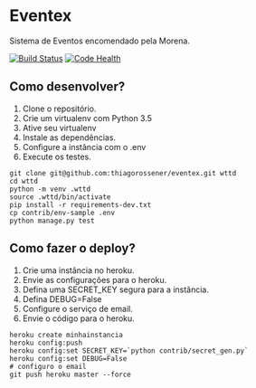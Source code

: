 # Eventex

Sistema de Eventos encomendado pela Morena.

[![Build Status](https://travis-ci.org/thiagorossener/eventex.svg?branch=master)](https://travis-ci.org/thiagorossener/eventex)
[![Code Health](https://landscape.io/github/thiagorossener/eventex/master/landscape.svg?style=flat)](https://landscape.io/github/thiagorossener/eventex/master)

## Como desenvolver?

1. Clone o repositório.
2. Crie um virtualenv com Python 3.5
3. Ative seu virtualenv
4. Instale as dependências.
5. Configure a instância com o .env
6. Execute os testes.

```console
git clone git@github.com:thiagorossener/eventex.git wttd
cd wttd
python -m venv .wttd
source .wttd/bin/activate
pip install -r requirements-dev.txt
cp contrib/env-sample .env
python manage.py test
```

## Como fazer o deploy?

1. Crie uma instância no heroku.
2. Envie as configurações para o heroku.
3. Defina uma SECRET_KEY segura para a instância.
4. Defina DEBUG=False
5. Configure o serviço de email.
6. Envie o código para o heroku.

```console
heroku create minhainstancia
heroku config:push
heroku config:set SECRET_KEY=`python contrib/secret_gen.py`
heroku config:set DEBUG=False
# configuro o email
git push heroku master --force
```